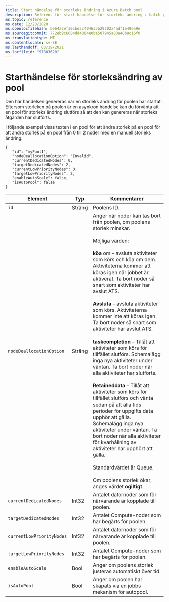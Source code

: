 ```yaml
---
title: Start händelse för storleks ändring i Azure Batch pool
description: Referens för start händelse för storleks ändring i batch-pool. Exempel visar innehållet i en pool för att ändra storlek på en pool för att ändra storlek på en pool från 0 till 2 noder med en manuell storleks ändring.
ms.topic: reference
ms.date: 12/28/2020
ms.openlocfilehash: be64a2ef30cbe3c404633b29202a4adf1e49ea9e
ms.sourcegitcommit: 772eb9c6684dd4864e0ba507945a83e48b8c16f0
ms.translationtype: MT
ms.contentlocale: sv-SE
ms.lasthandoff: 03/19/2021
ms.locfileid: "97803620"
---
```

# <a name="pool-resize-start-event"></a>Starthändelse för storleksändring av pool

 Den här händelsen genereras när en storleks ändring för poolen har startat. Eftersom storleken på poolen är en asynkron händelse kan du förvänta att en pool för storleks ändring slutförs så att den kan genereras när storleks åtgärden har slutförts.

 I följande exempel visas texten i en pool för att ändra storlek på en pool för att ändra storlek på en pool från 0 till 2 noder med en manuell storleks ändring.

```
{
   "id": "myPool1",
   "nodeDeallocationOption": "Invalid",
   "currentDedicatedNodes": 0,
   "targetDedicatedNodes": 2,
   "currentLowPriorityNodes": 0,
   "targetLowPriorityNodes": 2,
   "enableAutoScale": false,
   "isAutoPool": false
}
```

|Element|Typ|Kommentarer|
|-------------|----------|-----------|
|`id`|Sträng|Poolens ID.|
|`nodeDeallocationOption`|Sträng|Anger när noder kan tas bort från poolen, om poolens storlek minskar.<br /><br /> Möjliga värden:<br /><br /> **köa** om – avsluta aktiviteter som körs och köa om dem. Aktiviteterna kommer att köras igen när jobbet är aktiverat. Ta bort noder så snart som aktiviteter har avslut ATS.<br /><br /> **Avsluta** – avsluta aktiviteter som körs. Aktiviteterna kommer inte att köras igen. Ta bort noder så snart som aktiviteter har avslut ATS.<br /><br /> **taskcompletion** – Tillåt att aktiviteter som körs för tillfället slutförs. Schemalägg inga nya aktiviteter under väntan. Ta bort noder när alla aktiviteter har slutförts.<br /><br /> **Retaineddata** – Tillåt att aktiviteter som körs för tillfället slutförs och vänta sedan på att alla tids perioder för uppgifts data upphör att gälla. Schemalägg inga nya aktiviteter under väntan. Ta bort noder när alla aktiviteter för kvarhållning av aktiviteter har upphört att gälla.<br /><br /> Standardvärdet är Queue.<br /><br /> Om poolens storlek ökar, anges värdet **ogiltigt**.|
|`currentDedicatedNodes`|Int32|Antalet datornoder som för närvarande är kopplade till poolen.|
|`targetDedicatedNodes`|Int32|Antalet Compute-noder som har begärts för poolen.|
|`currentLowPriorityNodes`|Int32|Antalet datornoder som för närvarande är kopplade till poolen.|
|`targetLowPriorityNodes`|Int32|Antalet Compute-noder som har begärts för poolen.|
|`enableAutoScale`|Bool|Anger om poolens storlek justeras automatiskt över tid.|
|`isAutoPool`|Bool|Anger om poolen har skapats via en jobbs mekanism för autopool.|

